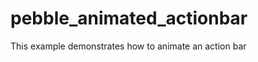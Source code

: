 pebble_animated_actionbar
=========================

This example demonstrates how to animate an action bar
